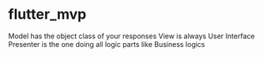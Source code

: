 # flutter_mvp

Model has the object class of your responses
View is always User Interface
Presenter is the one doing all logic parts like Business logics

